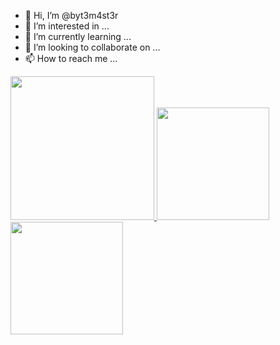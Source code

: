 - 👋 Hi, I’m @byt3m4st3r
- 👀 I’m interested in ...
- 🌱 I’m currently learning ...
- 💞️ I’m looking to collaborate on ...
- 📫 How to reach me ...


<a href="/">
  <img height="230em" src="https://github-profile-summary-cards.vercel.app/api/cards/profile-details?username=byt3m4st3r&theme=github">
  <img height="180em" src="https://github-readme-stats.vercel.app/api?username=byt3m4st3r&show_icons=true&include_all_commits=true&count_private=true" />
  <img height="180em" src="https://github-readme-stats.vercel.app/api/top-langs?username=byt3m4st3r&layout=compact&exclude_repo=Android_Homework,rinchannowww.github.io&langs_count=8" />
</a>
